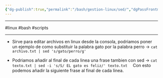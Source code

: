 ```yaml
---
{"dg-publish":true,"permalink":"/bash/gestion-linux/sed/","dgPassFrontmatter":true}
---
```



---------------
#linux #bash #scripts 

---------

-  Sirve para editar archivos en linux desde la consola, podriamos poner un ejemplo de como substituir la palabra gato por la palabra perro -> `cat archivo.txt | sed 's/gato/perro/g' ` 

- Podriamos añadir al final de cada linea una frase tambien con sed -> `cat texto.txt | sed -i 's/S/ EL gato es feliz/' texto.txt  ` Con esto podemos añadir la siguiente frase al final de cada linea.

